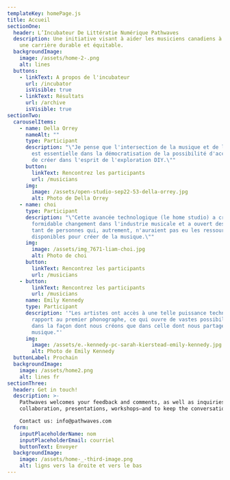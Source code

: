 ```yaml
---
templateKey: homePage.js
title: Accueil
sectionOne:
  header: L’Incubateur De Littératie Numérique Pathwaves
  description: Une initiative visant à aider les musiciens canadiens à développer
    une carrière durable et équitable.
  backgroundImage:
    image: /assets/home-2-.png
    alt: lines
  buttons:
    - linkText: A propos de l'incubateur
      url: /incubator
      isVisible: true
    - linkText: Résultats
      url: /archive
      isVisible: true
sectionTwo:
  carouselItems:
    - name: Della Orrey
      nameAlt: ""
      type: Participant
      description: "\"Je pense que l'intersection de la musique et de la technologie
        est essentielle dans la démocratisation de la possibilité d'accéder et
        de créer dans l'esprit de l'exploration DIY.\""
      button:
        linkText: Rencontrez les participants
        url: /musicians
      img:
        image: /assets/open-studio-sep22-53-della-orrey.jpg
        alt: Photo de Della Orrey
    - name: choi
      type: Participant
      description: "\"Cette avancée technologique (le home studio) a créé un
        formidable changement dans l'industrie musicale et a ouvert des portes à
        tant de personnes qui, autrement, n'auraient pas eu les ressources
        disponibles pour créer de la musique.\""
      img:
        image: /assets/img_7671-liam-choi.jpg
        alt: Photo de choi
      button:
        linkText: Rencontrez les participants
        url: /musicians
    - button:
        linkText: Rencontrez les participants
        url: /musicians
      name: Emily Kennedy
      type: Participant
      description: '"Les artistes ont accès à une telle puissance technologique par
        rapport au premier phonographe, ce qui ouvre de vastes possibilités tant
        dans la façon dont nous créons que dans celle dont nous partageons la
        musique."'
      img:
        image: /assets/e.-kennedy-pc-sarah-kierstead-emily-kennedy.jpg
        alt: Photo de Emily Kennedy
  buttonLabel: Prochain
  backgroundImage:
    image: /assets/home2.png
    alt: lines fr
sectionThree:
  header: Get in touch!
  description: >-
    Pathwaves welcomes your feedback and comments, as well as inquiries for
    collaboration, presentations, workshops—and to keep the conversation going. 

    Contact us: info@pathwaves.com
  form:
    inputPlaceholderName: nom
    inputPlaceholderEmail: courriel
    buttonText: Envoyer
  backgroundImage:
    image: /assets/home-_-third-image.png
    alt: ligns vers la droite et vers le bas
---
```

